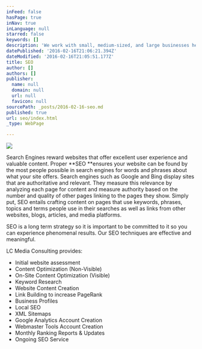 ```yaml
---
inFeed: false
hasPage: true
inNav: true
inLanguage: null
starred: false
keywords: []
description: 'We work with small, medium-sized, and large businesses helping them improve their rankings and delivering them real, measurable results.'
datePublished: '2016-02-16T21:06:21.394Z'
dateModified: '2016-02-16T21:05:51.177Z'
title: SEO
author: []
authors: []
publisher:
  name: null
  domain: null
  url: null
  favicon: null
sourcePath: _posts/2016-02-16-seo.md
published: true
url: seo/index.html
_type: WebPage

---
```

![](https://the-grid-user-content.s3-us-west-2.amazonaws.com/6b3ddfd4-1780-4f62-9bc1-aac5a78d8464.jpg)

Search Engines reward websites that offer excellent user experience and valuable content. Proper **SEO **ensures your website can be found by the most people possible in search engines for words and phrases about what your site offers. Search engines such as Google and Bing display sites that are authoritative and relevant. They measure this relevance by analyzing each page for content and measure authority based on the number and quality of other pages linking to the pages they show. Simply put, SEO entails crafting content on pages that use keywords, phrases, topics and terms people use in their searches as well as links from other websites, blogs, articles, and media platforms.

SEO is a long term strategy so it is important to be committed to it so you can experience phenomenal results. Our SEO techniques are effective and meaningful.

LC Media Consulting provides:

* Initial website assessment
* Content Optimization (Non-Visible)
* On-Site Content Optimization (Visible)
* Keyword Research
* Website Content Creation
* Link Building to increase PageRank
* Business Profiles
* Local SEO
* XML Sitemaps
* Google Analytics Account Creation
* Webmaster Tools Account Creation
* Monthly Ranking Reports & Updates
* Ongoing SEO Service